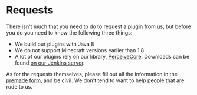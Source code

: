 # Requests
There isn't much that you need to do to request a plugin from us, but before you do you need to know the following three things:

- We build our plugins with Java 8
- We do not support Minecraft versions earlier than 1.8
- A lot of our plugins rely on our library, [PerceiveCore](https://www.github.com/PerceiveDev/PerceiveCore/tree/dev). Downloads can be found [on our Jenkins server](https://ci-perceive.rhcloud.com/job/PerceiveCore/).

As for the requests themselves, please fill out all the information in the [premade form](https://www.github.com/PerceiveDev/PerceiveRequests/issues/new), and be civil. We don't tend to want to help people that are rude to us.
